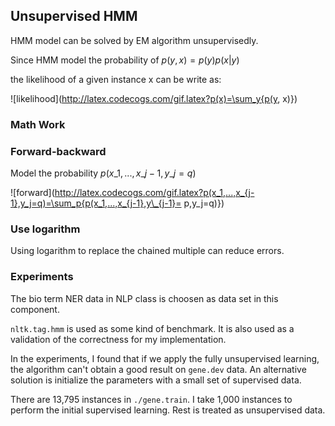 Unsupervised HMM
---

HMM model can be solved by EM algorithm unsupervisedly.

Since HMM model the probability of $p(y, x) = p(y) p(x | y)$

the likelihood of a given instance x can be write as:

![likelihood](http://latex.codecogs.com/gif.latex?p(x)=\sum_y{p(y, x)})

### Math Work

### Forward-backward

Model the probability $p(x\_1, ..., x\_{j-1}, y\_j = q)$

![forward](http://latex.codecogs.com/gif.latex?p(x_1,...,x_{j-1},y_j=q)=\sum_p{p(x_1,...,x_{j-1},y\_{j-1}= p,y_j=q)})

### Use logarithm

Using logarithm to replace the chained multiple can reduce errors.

### Experiments

The bio term NER data in NLP class is choosen as data set in this component.

`nltk.tag.hmm` is used as some kind of benchmark.
It is also used as a validation of the correctness for my implementation.

In the experiments, I found that if we apply the fully unsupervised learning,
the algorithm can't obtain a good result on `gene.dev` data. An alternative
solution is initialize the parameters with a small set of supervised data.

There are 13,795 instances in `./gene.train`. I take 1,000 instances to
perform the initial supervised learning. Rest is treated as unsupervised
data.

